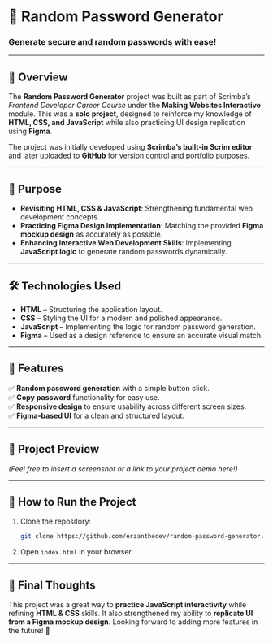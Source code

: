 # 🔐 Random Password Generator

### Generate secure and random passwords with ease!

---

## 📌 Overview

The **Random Password Generator** project was built as part of Scrimba’s _Frontend Developer Career Course_ under the **Making Websites Interactive** module. This was a **solo project**, designed to reinforce my knowledge of **HTML, CSS, and JavaScript** while also practicing UI design replication using **Figma**.

The project was initially developed using **Scrimba’s built-in Scrim editor** and later uploaded to **GitHub** for version control and portfolio purposes.

---

## 🎯 Purpose

- **Revisiting HTML, CSS & JavaScript**: Strengthening fundamental web development concepts.
- **Practicing Figma Design Implementation**: Matching the provided **Figma mockup design** as accurately as possible.
- **Enhancing Interactive Web Development Skills**: Implementing **JavaScript logic** to generate random passwords dynamically.

---

## 🛠️ Technologies Used

- **HTML** – Structuring the application layout.
- **CSS** – Styling the UI for a modern and polished appearance.
- **JavaScript** – Implementing the logic for random password generation.
- **Figma** – Used as a design reference to ensure an accurate visual match.

---

## 🚀 Features

✅ **Random password generation** with a simple button click.  
✅ **Copy password** functionality for easy use.  
✅ **Responsive design** to ensure usability across different screen sizes.  
✅ **Figma-based UI** for a clean and structured layout.

---

## 📸 Project Preview

_(Feel free to insert a screenshot or a link to your project demo here!)_

---

## 📂 How to Run the Project

1. Clone the repository:
   ```bash
   git clone https://github.com/erzanthedev/random-password-generator.git
   ```
2. Open `index.html` in your browser.

---

## 🎉 Final Thoughts

This project was a great way to **practice JavaScript interactivity** while refining **HTML & CSS** skills. It also strengthened my ability to **replicate UI from a Figma mockup design**. Looking forward to adding more features in the future! 🚀

